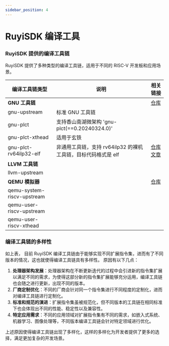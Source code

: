 ```yaml
---
sidebar_position: 4
---
```


# RuyiSDK 编译工具

### RuyiSDK 提供的编译工具链

RuyiSDK 提供了多种类型的编译工具链，适用于不同的 RISC-V 开发板和应用场景。

| 编译工具链类型             | 说明                                                          | 相关链接                                                                                                                  |
| -------------------------- | ------------------------------------------------------------- | ------------------------------------------------------------------------------------------------------------------------- |
| **GNU 工具链**             |                                                               | [仓库](https://github.com/RuyiSDK/riscv-gnu-toolchain)                                                                    |
| gnu-upstream               | 标准 GNU 工具链                                               |                                                                                                                           |
| gnu-plct                   | 支持香山南湖微架构 'gnu-plct(==0.20240324.0)'                 |                                                                                                                           |
| gnu-plct-xthead            | 适用于玄铁                                                    |                                                                                                                           |
| gnu-plct-rv64ilp32-elf     | 非通用工具链，支持 rv64ilp32 的裸机工具链，目标代码格式是 elf | [仓库](https://github.com/RuyiSDK/riscv-gnu-toolchain-rv64ilp32)[文章](https://mp.weixin.qq.com/s/argIGP4_rUKDm9IRIB-YTg) |
| **LLVM 工具链**            |                                                               |                                                                                                                           |
| llvm-upstream              |                                                               |                                                                                                                           |
| **QEMU 模拟器**            |                                                               | [仓库](https://github.com/ruyisdk/qemu)                                                                                   |
| qemu-system-riscv-upstream |                                                               |                                                                                                                           |
| qemu-user-riscv-upstream   |                                                               |                                                                                                                           |
| qemu-user-riscv-xthead     |                                                               |                                                                                                                           |

### 编译工具链的多样性

如上表， 目前 RuyiSDK 编译工具链由于能够实现不同扩展指令集，进而有了不同版本的情况，这也就使得编译工具链具有多样性。
原因有以下几点：

1. **处理器架构发展**：处理器架构在不断更新迭代的过程中会引进新的指令集扩展以满足不同的需求，为使得这部分新的指令集扩展能够充分运用，编译工具链也会随之进行更新，出现不同的版本。
2. **厂商定制优化**：不同的厂商会针对同一个指令集进行不同程度的定制化，进而对编译工具链进行定制化。
3. **标准和规范的演进**：扩展指令集虽被规范化，但不同版本的工具链在相同标准下也会体现出不同的性能、稳定性以及兼容性。
4. **特定应用需求**：不同的应用领域对扩展指令集有不同的需求，如嵌入式系统、机器学习、图像处理等，不同版本编译工具链会针对特定领域进行优化。

上述原因使得编译工具链出现了多样化，这样的多样化为开发者提供了更多的选择，满足更加复杂的开发场景。
